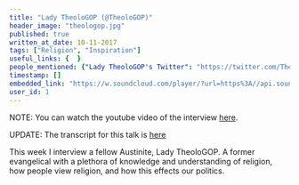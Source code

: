 ```yaml
---
title: "Lady TheoloGOP (@TheoloGOP)"
header_image: "theologop.jpg"
published: true
written_at_date: 10-11-2017
tags: ["Religion", "Inspiration"]
useful_links: {  }
people_mentioned: {"Lady TheoloGOP's Twitter": "https://twitter.com/TheoloGOP"}
timestamp: []
embedded_link: "https://w.soundcloud.com/player/?url=https%3A//api.soundcloud.com/tracks/353674400"
user_id: 1
---
```


NOTE:  You can watch the youtube video of the interview [here](https://www.youtube.com/watch?v=eXwFzMbwADQ&feature=youtu.be).

UPDATE:  The transcript for this talk is [here](https://www.dropbox.com/s/deo9hwvnuaidw92/PsychoWarfare_Episode_30_TheoloGOP%20%281%29.pdf?dl=0)

This week I interview a fellow Austinite, Lady TheoloGOP.  A former evangelical with a plethora of knowledge and understanding of religion, how people view religion, and how this effects our politics.
